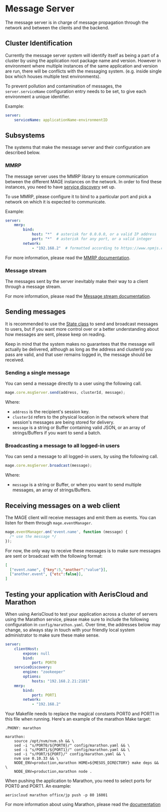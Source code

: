# Message Server

The message server is in charge of message propagation through the network and between the clients and the backend.

## Cluster Identification

Currently the message server system will identify itself as being a part of a cluster by using the application root
package name and version. However in environment where multiple instances of the same application and version are run,
there will be conflicts with the messaging system. (e.g. inside single box which houses multiple test environments).

To prevent pollution and contamination of messages, the `server.serviceName` configuration entry needs to be set, to
give each environment a unique identifier.

Example:

```yaml
server:
    serviceName: applicationName-environmentID
```

## Subsystems

The systems that make the message server and their configuration are described below.

### MMRP

The message server uses the MMRP library to ensure communication between the different MAGE instances on the network.
In order to find these instances, you need to have [service discovery](#service-discovery) set up.

To use MMRP, please configure it to bind to a particular port and pick a network on which it is expected to communicate.

Example:

```yaml
server:
    mmrp:
        bind:
            host: "*"  # asterisk for 0.0.0.0, or a valid IP address
            port: "*"  # asterisk for any port, or a valid integer
        network:
            - "192.168.2"  # formatted according to https://www.npmjs.com/package/netmask
```

For more information, please read the [MMRP documentation](#mmrp).


### Message stream

The messages sent by the server inevitably make their way to a client through a message stream.

For more information, please read the [Message stream documentation](#message-stream).


## Sending messages

It is recommended to use the [State class](../state/Readme.md) to send and broadcast messages to users, but if you want
more control over or a better understanding about how messages are sent, please keep on reading.

Keep in mind that the system makes no guarantees that the message will actually be delivered, although as long as the
address and clusterId you pass are valid, and that user remains logged in, the message should be received.

### Sending a single message

You can send a message directly to a user using the following call.

```javascript
mage.core.msgServer.send(address, clusterId, message);
```

Where:

- `address` is the recipient's session key.
- `clusterId` refers to the physical location in the network where that session's messages are being stored for delivery.
- `message` is a string or Buffer containing valid JSON, or an array of strings/Buffers if you want to send a batch.


### Broadcasting a message to all logged-in users

You can send a message to all logged-in users, by using the following call.

```javascript
mage.core.msgServer.broadcast(message);
```

Where:

- `message` is a string or Buffer, or when you want to send multiple messages, an array of strings/Buffers.


## Receiving messages on a web client

The MAGE client will receive messages and emit them as events. You can listen for them through `mage.eventManager`.

```javascript
mage.eventManager.on('event.name', function (message) {
  /* use the message */
});
```

For now, the only way to receive these messages is to make sure messages are sent or broadcast with the following format:

```json
[
  ["event.name", {"key":5,"another":"value"}],
  ["another.event", {"etc":false}],
]
```

## Testing your application with AerisCloud and Marathon

When using AerisCloud to test your application across a cluster of servers using the Marathon service, please make sure
to include the following configuration in `config/marathon.yaml`. Over time, the addresses below may change, so always
stay in touch with your friendly local system administrator to make sure these make sense.

```yaml
server:
    clientHost:
        expose: null
        bind:
            port: PORT0
    serviceDiscovery:
        engine: "zookeeper"
        options:
            hosts: "192.168.2.21:2181"
    mmrp:
        bind:
            port: PORT1
        network:
            - "192.168.2"
```

Your Makefile needs to replace the magical constants PORT0 and PORT1 in this file when running. Here's an example of
the marathon Make target:

```make
.PHONY: marathon

marathon:
	source /opt/nvm/nvm.sh && \
	sed -i "s/PORT0/${PORT0}/" config/marathon.yaml && \
	sed -i "s/PORT1/${PORT1}/" config/marathon.yaml && \
	sed -i "s/PORT/${PORT}/" config/marathon.yaml && \
	nvm use 0.10.33 && \
	NODE_ENV=production,marathon HOME=${MESOS_DIRECTORY} make deps && \
	NODE_ENV=production,marathon node .
```

When pushing the application to Marathon, you need to select ports for PORT0 and PORT1. An example:

```shell
aeriscloud marathon office/jp push -p 80 16001
```

For more information about using Marathon, please read the [documentation](https://github.com/Wizcorp/AerisCloud/blob/master/docs/walkthrough/marathon.md)